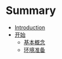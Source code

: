 # Summary

* [Introduction](README.md)
* [开始](kai-shi.md)
  * [基本概念](start/basic.md)
  * [环境准备](start/env.md)

